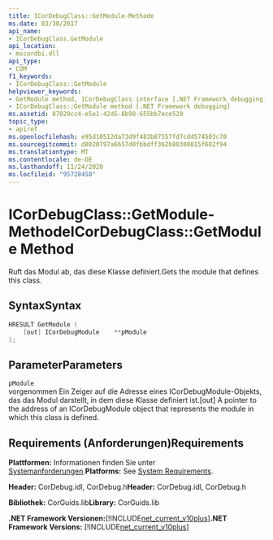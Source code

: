 ```yaml
---
title: ICorDebugClass::GetModule-Methode
ms.date: 03/30/2017
api_name:
- ICorDebugClass.GetModule
api_location:
- mscordbi.dll
api_type:
- COM
f1_keywords:
- ICorDebugClass::GetModule
helpviewer_keywords:
- GetModule method, ICorDebugClass interface [.NET Framework debugging]
- ICorDebugClass::GetModule method [.NET Framework debugging]
ms.assetid: 87029cc4-e5e1-42d5-8b98-655bb7ece520
topic_type:
- apiref
ms.openlocfilehash: e95d10512da73d9f483b87557fd7cd4574503c70
ms.sourcegitcommit: d8020797a6657d0fbbdff362b80300815f682f94
ms.translationtype: MT
ms.contentlocale: de-DE
ms.lasthandoff: 11/24/2020
ms.locfileid: "95728458"
---
```

# <a name="icordebugclassgetmodule-method"></a><span data-ttu-id="29da8-102">ICorDebugClass::GetModule-Methode</span><span class="sxs-lookup"><span data-stu-id="29da8-102">ICorDebugClass::GetModule Method</span></span>

<span data-ttu-id="29da8-103">Ruft das Modul ab, das diese Klasse definiert.</span><span class="sxs-lookup"><span data-stu-id="29da8-103">Gets the module that defines this class.</span></span>  
  
## <a name="syntax"></a><span data-ttu-id="29da8-104">Syntax</span><span class="sxs-lookup"><span data-stu-id="29da8-104">Syntax</span></span>  
  
```cpp  
HRESULT GetModule (  
    [out] ICorDebugModule    **pModule  
);  
```  
  
## <a name="parameters"></a><span data-ttu-id="29da8-105">Parameter</span><span class="sxs-lookup"><span data-stu-id="29da8-105">Parameters</span></span>  

 `pModule`  
 <span data-ttu-id="29da8-106">vorgenommen Ein Zeiger auf die Adresse eines ICorDebugModule-Objekts, das das Modul darstellt, in dem diese Klasse definiert ist.</span><span class="sxs-lookup"><span data-stu-id="29da8-106">[out] A pointer to the address of an ICorDebugModule object that represents the module in which this class is defined.</span></span>  
  
## <a name="requirements"></a><span data-ttu-id="29da8-107">Requirements (Anforderungen)</span><span class="sxs-lookup"><span data-stu-id="29da8-107">Requirements</span></span>  

 <span data-ttu-id="29da8-108">**Plattformen:** Informationen finden Sie unter [Systemanforderungen](../../get-started/system-requirements.md).</span><span class="sxs-lookup"><span data-stu-id="29da8-108">**Platforms:** See [System Requirements](../../get-started/system-requirements.md).</span></span>  
  
 <span data-ttu-id="29da8-109">**Header:** CorDebug.idl, CorDebug.h</span><span class="sxs-lookup"><span data-stu-id="29da8-109">**Header:** CorDebug.idl, CorDebug.h</span></span>  
  
 <span data-ttu-id="29da8-110">**Bibliothek:** CorGuids.lib</span><span class="sxs-lookup"><span data-stu-id="29da8-110">**Library:** CorGuids.lib</span></span>  
  
 <span data-ttu-id="29da8-111">**.NET Framework Versionen:**[!INCLUDE[net_current_v10plus](../../../../includes/net-current-v10plus-md.md)]</span><span class="sxs-lookup"><span data-stu-id="29da8-111">**.NET Framework Versions:** [!INCLUDE[net_current_v10plus](../../../../includes/net-current-v10plus-md.md)]</span></span>

